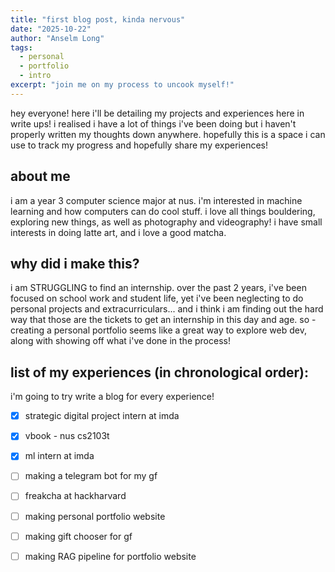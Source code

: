 ```yaml
---
title: "first blog post, kinda nervous"
date: "2025-10-22"
author: "Anselm Long"
tags:
  - personal
  - portfolio
  - intro
excerpt: "join me on my process to uncook myself!"
---
```


hey everyone! here i'll be detailing my projects and experiences here in write ups! i realised i have a lot of things i've been doing but i haven't properly written my thoughts down anywhere. hopefully this is a space i can use to track my progress and hopefully share my experiences!

## about me

i am a year 3 computer science major at nus. i'm interested in machine learning and how computers can do cool stuff. i love all things bouldering, exploring new things, as well as photography and videography! i have small interests in doing latte art, and i love a good matcha.

## why did i make this?

i am STRUGGLING to find an internship. over the past 2 years, i've been focused on school work and student life, yet i've been neglecting to do personal projects and extracurriculars... and i think i am finding out the hard way that those are the tickets to get an internship in this day and age. so - creating a personal portfolio seems like a great way to explore web dev, along with showing off what i've done in the process!

## list of my experiences (in chronological order):
i'm going to try write a blog for every experience!
- [X] strategic digital project intern at imda
- [X] vbook - nus cs2103t
- [X] ml intern at imda
- [ ] making a telegram bot for my gf
- [ ] freakcha at hackharvard
- [ ] making personal portfolio website
- [ ] making gift chooser for gf
- [ ] making RAG pipeline for portfolio website

